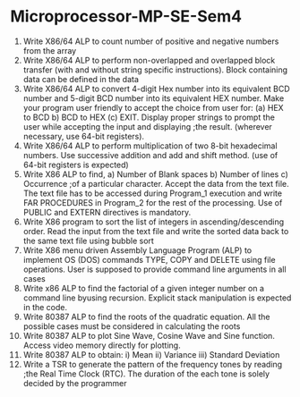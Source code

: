# Microprocessor-MP-SE-Sem4
1. Write X86/64 ALP to count number of positive and negative numbers from the array
2. Write  X86/64 ALP to perform non-overlapped and overlapped block transfer (with and without string specific instructions).  Block containing data can be defined in the data
3. Write X86/64 ALP to convert 4-digit Hex number into its equivalent BCD number and 5-digit BCD number into its equivalent HEX number. Make your program user friendly to accept the choice from user for: (a) HEX to BCD b) BCD to HEX (c) EXIT. Display proper strings to prompt the user while accepting the input and displaying ;the result. (wherever necessary, use 64-bit registers).
4. Write  X86/64  ALP  to  perform  multiplication  of  two  8-bit  hexadecimal  numbers.  Use successive addition and add and shift method. (use of 64-bit registers is expected)
5. Write X86 ALP to find, a) Number of Blank spaces b) Number  of lines c) Occurrence ;of a particular character. Accept the data from the text file. The text file has to be accessed during Program_1  execution  and  write  FAR  PROCEDURES in Program_2  for  the  rest of the processing. Use of PUBLIC and EXTERN directives is mandatory.
6. Write X86 program to sort the list of integers in ascending/descending order. Read the input from the text file and write the sorted data back to the same text file using bubble sort
7. Write  X86  menu  driven  Assembly  Language  Program  (ALP)  to  implement  OS  (DOS) commands  TYPE,  COPY  and  DELETE  using  file  operations.  User  is  supposed  to  provide command line arguments in all cases
8. Write x86 ALP to find the factorial of a given integer number on a command line byusing recursion. Explicit stack manipulation is expected in the code.
9. Write 80387 ALP to find the roots of the quadratic equation. All the possible cases must be considered in calculating the roots
10. Write 80387 ALP to plot Sine Wave, Cosine Wave and Sine function. Access video memory directly for plotting.
11. Write  80387  ALP  to  obtain:  i)  Mean  ii)  Variance  iii)  Standard  Deviation
12. Write  a  TSR  to  generate  the  pattern  of  the  frequency  tones  by  reading  ;the  Real  Time Clock (RTC). The duration of the each tone is solely decided by the programmer

